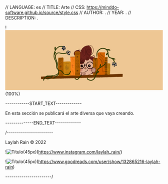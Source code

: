 // LANGUAGE: es
// TITLE: Arte
// CSS: https://minddo-software.github.io/source/style.css
// AUTHOR: .
// YEAR: .
// DESCRIPTION: .

!![Título](arte.png)(100%)


------------START_TEXT-------------

En esta sección se publicará el arte diversa que vaya creando. 

--------------END_TEXT-------------



/-----------------------

Laylah Rain © 2022

!![Título](https://minddo-software.github.io/source/instagram.svg)(45px)(https://www.instagram.com/laylah_rain/)

!![Título](https://minddo-software.github.io/source/goodreads.svg)(45px)(https://www.goodreads.com/user/show/132865216-laylah-rain)

-----------------------/